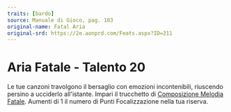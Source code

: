 ```yaml
---
traits: [bardo]
source: Manuale di Gioco, pag. 103
original-name: Fatal Aria
original-srd: https://2e.aonprd.com/Feats.aspx?ID=211
---
```


# Aria Fatale - Talento 20

Le tue canzoni travolgono il bersaglio con emozioni incontenibili, riuscendo
persino a ucciderlo all'istante. Impari il trucchetto di
[Composizione Melodia Fatale](/incantesimi/composizione-melodia-fatale). Aumenti
di 1 il numero di Punti Focalizzazione nella tua riserva.

